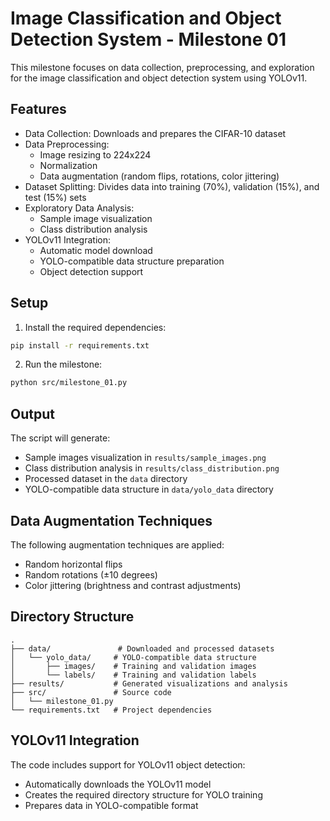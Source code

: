 # Image Classification and Object Detection System - Milestone 01

This milestone focuses on data collection, preprocessing, and exploration for the image classification and object detection system using YOLOv11.

## Features

- Data Collection: Downloads and prepares the CIFAR-10 dataset
- Data Preprocessing:
  - Image resizing to 224x224
  - Normalization
  - Data augmentation (random flips, rotations, color jittering)
- Dataset Splitting: Divides data into training (70%), validation (15%), and test (15%) sets
- Exploratory Data Analysis:
  - Sample image visualization
  - Class distribution analysis
- YOLOv11 Integration:
  - Automatic model download
  - YOLO-compatible data structure preparation
  - Object detection support

## Setup

1. Install the required dependencies:
```bash
pip install -r requirements.txt
```

2. Run the milestone:
```bash
python src/milestone_01.py
```

## Output

The script will generate:
- Sample images visualization in `results/sample_images.png`
- Class distribution analysis in `results/class_distribution.png`
- Processed dataset in the `data` directory
- YOLO-compatible data structure in `data/yolo_data` directory

## Data Augmentation Techniques

The following augmentation techniques are applied:
- Random horizontal flips
- Random rotations (±10 degrees)
- Color jittering (brightness and contrast adjustments)

## Directory Structure

```
.
├── data/               # Downloaded and processed datasets
│   └── yolo_data/     # YOLO-compatible data structure
│       ├── images/    # Training and validation images
│       └── labels/    # Training and validation labels
├── results/           # Generated visualizations and analysis
├── src/               # Source code
│   └── milestone_01.py
└── requirements.txt   # Project dependencies
```

## YOLOv11 Integration

The code includes support for YOLOv11 object detection:
- Automatically downloads the YOLOv11 model
- Creates the required directory structure for YOLO training
- Prepares data in YOLO-compatible format 